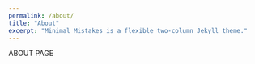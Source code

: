 ```yaml
---
permalink: /about/
title: "About"
excerpt: "Minimal Mistakes is a flexible two-column Jekyll theme."
---
```


ABOUT PAGE
